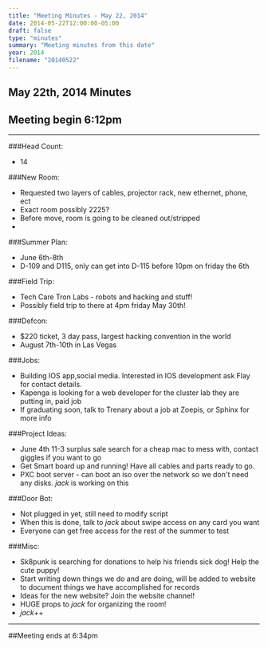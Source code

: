 ```yaml
---
title: "Meeting Minutes - May 22, 2014"
date: 2014-05-22T12:00:00-05:00
draft: false
type: "minutes"
summary: "Meeting minutes from this date"
year: 2014
filename: "20140522"
---
```


## May 22th, 2014 Minutes

## Meeting begin 6:12pm

 - - -

###Head Count:
* 14

###New Room:
* Requested two layers of cables, projector rack, new ethernet, phone, ect
* Exact room possibly 2225?
* Before move, room is going to be cleaned out/stripped
* 

###Summer Plan:
* June 6th-8th
* D-109 and D115, only can get into D-115 before 10pm on friday the 6th

###Field Trip:
* Tech Care Tron Labs - robots and hacking and stuff!
* Possibly field trip to there at 4pm friday May 30th!

###Defcon:
* $220 ticket, 3 day pass, largest hacking convention in the world
* August 7th-10th in Las Vegas

###Jobs:
* Building IOS app,social media. Interested in IOS development ask Flay for contact details.
* Kapenga is looking for a web developer for the cluster lab they are putting in, paid job
* If graduating soon, talk to Trenary about a job at Zoepis, or Sphinx for more info

###Project Ideas:
* June 4th 11-3 surplus sale search for a cheap mac to mess with, contact giggles if you want to go
* Get Smart board up and running! Have all cables and parts ready to go.
* PXC boot server - can boot an iso over the network so we don't need any disks. _jack_ is working on this

###Door Bot:
* Not plugged in yet, still need to modify script
* When this is done, talk to _jack_ about swipe access on any card you want
* Everyone can get free access for the rest of the summer to test

###Misc:
* Sk8punk is searching for donations to help his friends sick dog! Help the cute puppy!
* Start writing down things we do and are doing, will be added to website to document things we have accomplished for records
* Ideas for the new website? Join the website channel!
* HUGE props to _jack_ for organizing the room!
* _jack_++ 

- - - 

##Meeting ends at 6:34pm
